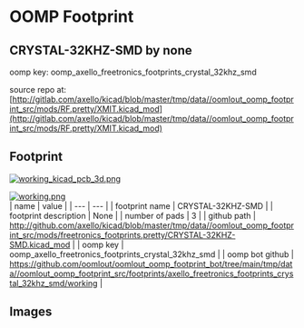 # OOMP Footprint  
## CRYSTAL-32KHZ-SMD  by none  
  
oomp key: oomp_axello_freetronics_footprints_crystal_32khz_smd  
  
source repo at: [http://gitlab.com/axello/kicad/blob/master/tmp/data//oomlout_oomp_footprint_src/mods/RF.pretty/XMIT.kicad_mod](http://gitlab.com/axello/kicad/blob/master/tmp/data//oomlout_oomp_footprint_src/mods/RF.pretty/XMIT.kicad_mod)  
## Footprint  
  
[![working_kicad_pcb_3d.png](working_kicad_pcb_3d_600.png)](working_kicad_pcb_3d.png)  
  
[![working.png](working_600.png)](working.png)  
| name | value | 
| --- | --- | 
| footprint name | CRYSTAL-32KHZ-SMD | 
| footprint description | None | 
| number of pads | 3 | 
| github path | http://github.com/axello/kicad/blob/master/tmp/data//oomlout_oomp_footprint_src/mods/freetronics_footprints.pretty/CRYSTAL-32KHZ-SMD.kicad_mod | 
| oomp key | oomp_axello_freetronics_footprints_crystal_32khz_smd | 
| oomp bot github | https://github.com/oomlout/oomlout_oomp_footprint_bot/tree/main/tmp/data//oomlout_oomp_footprint_src/footprints/axello_freetronics_footprints_crystal_32khz_smd/working | 
## Images  
